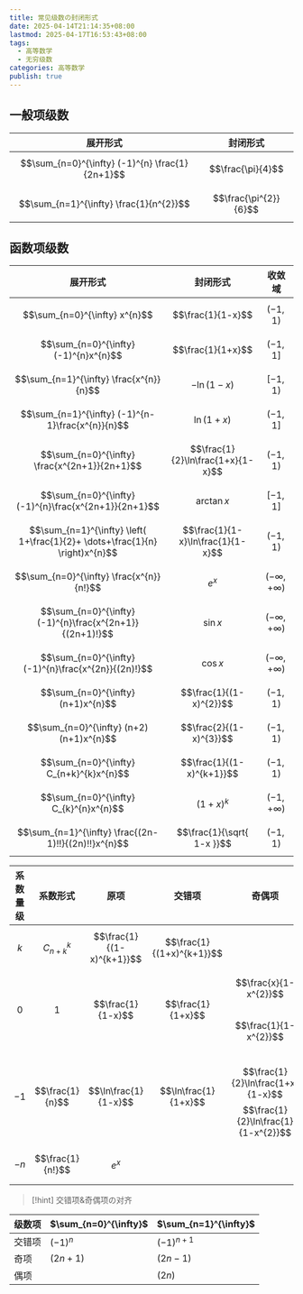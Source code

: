 ```yaml
---
title: 常见级数の封闭形式
date: 2025-04-14T21:14:35+08:00
lastmod: 2025-04-17T16:53:43+08:00
tags:
  - 高等数学
  - 无穷级数
categories: 高等数学
publish: true
---
```



## 一般项级数

| 展开形式                                            | 封闭形式                  |
| ----------------------------------------------- | --------------------- |
| $$\sum_{n=0}^{\infty} (-1)^{n} \frac{1}{2n+1}$$ | $$\frac{\pi}{4}$$     |
| $$\sum_{n=1}^{\infty} \frac{1}{n^{2}}$$         | $$\frac{\pi^{2}}{6}$$ |

## 函数项级数

| 展开形式                                                                         | 封闭形式                              | 收敛域                   |
| ---------------------------------------------------------------------------- | --------------------------------- | --------------------- |
| $$\sum_{n=0}^{\infty} x^{n}$$                                                | $$\frac{1}{1-x}$$                 | $$(-1,1)$$            |
| $$\sum_{n=0}^{\infty} (-1)^{n}x^{n}$$                                        | $$\frac{1}{1+x}$$                 | $$(-1,1]$$            |
| $$\sum_{n=1}^{\infty} \frac{x^{n}}{n}$$                                      | $$-\ln(1-x)$$                     | $$[-1,1)$$            |
| $$\sum_{n=1}^{\infty} (-1)^{n-1}\frac{x^{n}}{n}$$                            | $$\ln(1+x)$$                      | $$(-1,1]$$            |
| $$\sum_{n=0}^{\infty} \frac{x^{2n+1}}{2n+1}$$                                | $$\frac{1}{2}\ln\frac{1+x}{1-x}$$ | $$(-1,1)$$            |
| $$\sum_{n=0}^{\infty} (-1)^{n}\frac{x^{2n+1}}{2n+1}$$                        | $$\arctan x$$                     | $$[-1,1]$$            |
| $$\sum_{n=1}^{\infty} \left( 1+\frac{1}{2}+ \dots+\frac{1}{n} \right)x^{n}$$ | $$\frac{1}{1-x}\ln\frac{1}{1-x}$$ | $$(-1,1)$$            |
| $$\sum_{n=0}^{\infty} \frac{x^{n}}{n!}$$                                     | $$e^{x}$$                         | $$(-\infty,+\infty)$$ |
| $$\sum_{n=0}^{\infty} (-1)^{n}\frac{x^{2n+1}}{(2n+1)!}$$                     | $$\sin x$$                        | $$(-\infty,+\infty)$$ |
| $$\sum_{n=0}^{\infty} (-1)^{n}\frac{x^{2n}}{(2n)!}$$                         | $$\cos x$$                        | $$(-\infty,+\infty)$$ |
| $$\sum_{n=0}^{\infty} (n+1)x^{n}$$                                           | $$\frac{1}{(1-x)^{2}}$$           | $$(-1,1)$$            |
| $$\sum_{n=0}^{\infty} (n+2)(n+1)x^{n}$$                                      | $$\frac{2}{(1-x)^{3}}$$           | $$(-1,1)$$            |
| $$\sum_{n=0}^{\infty} C_{n+k}^{k}x^{n}$$                                     | $$\frac{1}{(1-x)^{k+1}}$$         | $$(-1,1)$$            |
| $$\sum_{n=0}^{\infty} C_{k}^{n}x^{n}$$                                       | $$(1+x)^{k}$$                     | $$(-1,+\infty)$$      |
| $$\sum_{n=1}^{\infty} \frac{(2n-1)!!}{(2n)!!}x^{n}$$                         | $$\frac{1}{\sqrt{ 1-x }}$$        | $$(-1,1)$$            |

| 系数量级   | 系数形式             | 原项                        | 交错项                       | 奇偶项                                                                       | 奇偶交错项                 |
| ------ | ---------------- | ------------------------- | ------------------------- | ------------------------------------------------------------------------- | --------------------- |
| $$k$$  | $$C_{n+k}^{k}$$  | $$\frac{1}{(1-x)^{k+1}}$$ | $$\frac{1}{(1+x)^{k+1}}$$ |                                                                           |                       |
| $$0$$  | $$1$$            | $$\frac{1}{1-x}$$         | $$\frac{1}{1+x}$$         | $$\frac{x}{1-x^{2}}$$ <br>$$\frac{1}{1-x^{2}}$$                           |                       |
| $$-1$$ | $$\frac{1}{n}$$  | $$\ln\frac{1}{1-x}$$      | $$\ln\frac{1}{1+x}$$      | <br>$$\frac{1}{2}\ln\frac{1+x}{1-x}$$ $$\frac{1}{2}\ln\frac{1}{1-x^{2}}$$ | $$\arctan x$$         |
| $$-n$$ | $$\frac{1}{n!}$$ | $$e^{x}$$                 |                           |                                                                           | $$\sin x$$ $$\cos x$$ |

>[!hint] 交错项&奇偶项の对齐
>
| 级数项 | $\sum_{n=0}^{\infty}$ | $\sum_{n=1}^{\infty}$ |
| --- | --------------------- | --------------------- |
| 交错项 | $(-1)^{n}$            | $(-1)^{n+1}$          |
| 奇项  | $(2n+1)$              | $(2n-1)$              |
| 偶项  |                       | $(2n)$                |
